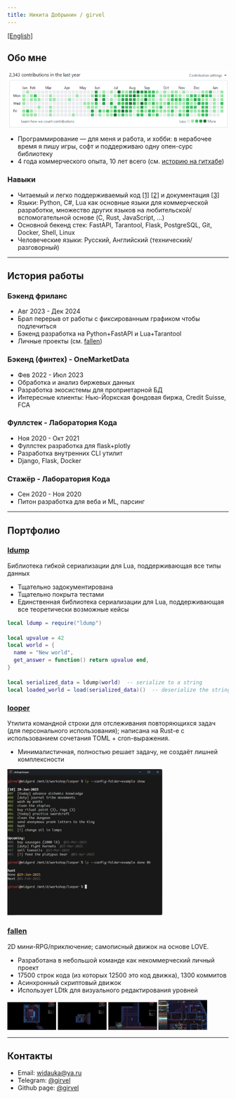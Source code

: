 ```yaml
---
title: Никита Добрынин / girvel
---
```


[\[English\]](/index_en.html)

## Обо мне

![](./assets/github_activity.png)

- Программирование — для меня и работа, и хобби: в нерабочее время я пишу игры, софт и поддерживаю одну опен-сурс библиотеку
- 4 года коммерческого опыта, 10 лет всего (см. [историю на гитхабе](https://github.com/girvel))

### Навыки

- Читаемый и легко поддерживаемый код [\[1\]](https://github.com/girvel/fallen/blob/6403fa1b2e065861b3e76af4e1edf1e8ad09c3f0/tech/sound.lua) [\[2\]](https://github.com/girvel/ldump/blob/f644aafafadd49ca258d605bfaa1c05379577d30/init.lua) и документация [\[3\]](https://github.com/girvel/ldump/blob/f644aafafadd49ca258d605bfaa1c05379577d30/README.md)
- Языки: Python, C#, Lua как основные языки для коммерческой разработки, множество других языков на любительской/вспомогательной основе (C, Rust, JavaScript, ...)
- Основной бекенд стек: FastAPI, Tarantool, Flask, PostgreSQL, Git, Docker, Shell, Linux
- Человеческие языки: Русский, Английский (технический/разговорный)

---

## История работы

### Бэкенд фриланс

- Авг 2023 - Дек 2024
- Брал перерыв от работы с фиксированным графиком чтобы подлечиться
- Бэкенд разработка на Python+FastAPI и Lua+Tarantool
- Личные проекты (см. [fallen](#fallen))

### Бэкенд (финтех) - OneMarketData

- Фев 2022 - Июл 2023
- Обработка и анализ биржевых данных
- Разработка экосистемы для проприетарной БД
- Интересные клиенты: Нью-Йоркская фондовая биржа, Credit Suisse, FCA

### Фуллстек - Лаборатория Кода

- Ноя 2020 - Окт 2021
- Фуллстек разработка для flask+plotly
- Разработка внутренних CLI утилит
- Django, Flask, Docker

### Стажёр - Лаборатория Кода

- Сен 2020 - Ноя 2020
- Питон разработка для веба и ML, парсинг

---

## Портфолио

### [ldump](https://github.com/girvel/ldump)

Библиотека гибкой сериализации для Lua, поддерживающая все типы данных

- Тщательно задокументирована
- Тщательно покрыта тестами
- Единственная библиотека сериализации для Lua, поддерживающая все теоретически возможные кейсы

```lua
local ldump = require("ldump")

local upvalue = 42
local world = {
  name = "New world",
  get_answer = function() return upvalue end,
}

local serialized_data = ldump(world)  -- serialize to a string
local loaded_world = load(serialized_data)()  -- deserialize the string
```

### [looper](https://github.com/girvel/looper)

Утилита командной строки для отслеживания повторяющихся задач (для персонального использования); написана на Rust-е с использованием сочетания TOML + cron-выражения.

- Минималистичная, полностью решает задачу, не создаёт лишней комплексности

<a target="_blank" href="./assets/looper.png"><img src="./assets/looper.png" width="70%" /></a>

### [fallen](https://github.com/girvel/fallen)

2D мини-RPG/приключение; самописный движок на основе LOVE.

- Разработана в небольшой команде как некоммерческий личный проект
- 17500 строк кода (из которых 12500 это код движка), 1300 коммитов
- Асинхронный скриптовый движок
- Использует LDtk для визуального редактирования уровней

<div style="display: inline;">
    <a target="_blank" href="./assets/fallen_01.png"><img src="./assets/fallen_01.png" width="22%" /></a>
    <a target="_blank" href="./assets/fallen_02.png"><img src="./assets/fallen_02.png" width="22%" /></a>
    <a target="_blank" href="./assets/fallen_03.png"><img src="./assets/fallen_03.png" width="22%" /></a>
    <a target="_blank" href="./assets/fallen_ldtk.png"><img src="./assets/fallen_ldtk.png" width="22%" /></a>
</div>

---

## Контакты

- Email: [widauka@ya.ru](mailto://widauka@ya.ru)
- Telegram: [@girvel](https://t.me/girvel)
- Github page: [@girvel](https://github.com/girvel)
